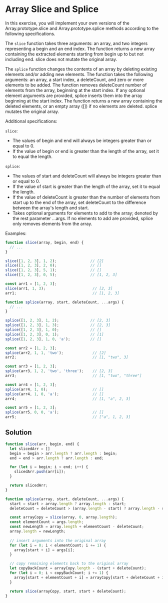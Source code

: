 # Array Slice and Splice
In this exercise, you will implement your own versions of the Array.prototype.slice and Array.prototype.splice methods according to the following specifications.

The `slice` function takes three arguments: an array, and two integers representing a begin and an end index. The function returns a new array containing the extracted elements starting from begin up to but not including end. slice does not mutate the original array.

The `splice` function changes the contents of an array by deleting existing elements and/or adding new elements. The function takes the following arguments: an array, a start index, a deleteCount, and zero or more elements to be added. The function removes deleteCount number of elements from the array, beginning at the start index. If any optional element arguments are provided, splice inserts them into the array beginning at the start index. The function returns a new array containing the deleted elements, or an empty array ([]) if no elements are deleted. splice mutates the original array.

Additional specifications:

`slice`:

- The values of begin and end will always be integers greater than or equal to 0.
- If the value of begin or end is greater than the length of the array, set it to equal the length.

`splice`:
- The values of start and deleteCount will always be integers greater than or equal to 0.
- If the value of start is greater than the length of the array, set it to equal the length.
- If the value of deleteCount is greater than the number of elements from start up to the end of the array, set deleteCount to the difference between the array's length and start.
- Takes optional arguments for elements to add to the array; denoted by the rest parameter ...args. If no elements to add are provided, splice only removes elements from the array.

Examples:
```js
function slice(array, begin, end) {
  // ...
}

slice([1, 2, 3], 1, 2);               // [2]
slice([1, 2, 3], 2, 0);               // []
slice([1, 2, 3], 5, 1);               // []
slice([1, 2, 3], 0, 5);               // [1, 2, 3]

const arr1 = [1, 2, 3];
slice(arr1, 1, 3);                     // [2, 3]
arr1;                                  // [1, 2, 3]

function splice(array, start, deleteCount, ...args) {
  // ...
}

splice([1, 2, 3], 1, 2);              // [2, 3]
splice([1, 2, 3], 1, 3);              // [2, 3]
splice([1, 2, 3], 1, 0);              // []
splice([1, 2, 3], 0, 1);              // [1]
splice([1, 2, 3], 1, 0, 'a');         // []

const arr2 = [1, 2, 3];
splice(arr2, 1, 1, 'two');             // [2]
arr2;                                  // [1, "two", 3]

const arr3 = [1, 2, 3];
splice(arr3, 1, 2, 'two', 'three');    // [2, 3]
arr3;                                  // [1, "two", "three"]

const arr4 = [1, 2, 3];
splice(arr4, 1, 0);                    // []
splice(arr4, 1, 0, 'a');               // []
arr4;                                  // [1, "a", 2, 3]

const arr5 = [1, 2, 3];
splice(arr5, 0, 0, 'a');               // []
arr5;                                  // ["a", 1, 2, 3]
```

## Solution
```js
function slice(arr, begin, end) {
  let slicedArr = []
  begin = begin > arr.length ? arr.length : begin;
  end = end > arr.length ? arr.length : end;

  for (let i = begin; i < end; i++) {
    slicedArr.push(arr[i]);
  }

  return slicedArr;
}

function splice(array, start, deleteCount, ...args) {
  start = start > array.length ? array.length : start;
  deleteCount = deleteCount > (array.length - start) ? array.length - start : deleteCount;

  const arrayCopy = slice(array, 0, array.length);
  const elementCount = args.length;
  const newLength = array.length + elementCount - deleteCount;
  array.length = newLength;
 
  // insert arguments into the original array
  for (let i = 0; i < elementCount; i += 1) {
    array[start + i] = args[i];
  }

  // copy remaining elements back to the original array
  let copyBackCount = arrayCopy.length - (start + deleteCount);
  for (let i = 0; i < copyBackCount; i += 1) {
    array[start + elementCount + i] = arrayCopy[start + deleteCount + i];
  }

  return slice(arrayCopy, start, start + deleteCount);
}
```